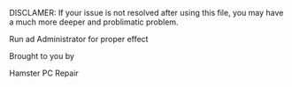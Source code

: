 DISCLAMER: If your issue is not resolved after using this file, you may have a much more deeper and problimatic problem.

Run ad Administrator for proper effect

Brought to you by

Hamster PC Repair

